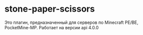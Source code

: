 # stone-paper-scissors
Это плагин, предназначенный для серверов по Minecraft PE/BE,  PocketMine-MP. Работает на версии api 4.0.0

